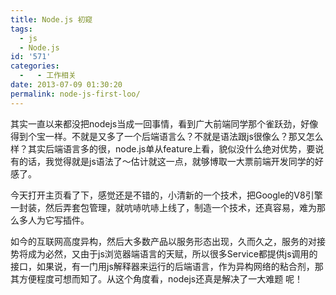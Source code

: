 ```yaml
---
title: Node.js 初窥
tags:
  - js
  - Node.js
id: '571'
categories:
  -   - 工作相关
date: 2013-07-09 01:30:20
permalink: node-js-first-loo/
---
```


其实一直以来都没把nodejs当成一回事情，看到广大前端同学那个雀跃劲，好像得到个宝一样。不就是又多了一个后端语言么？不就是语法跟js很像么？那又怎么样？其实后端语言多的很，node.js单从feature上看，貌似没什么绝对优势，要说有的话，我觉得就是js语法了～估计就这一点，就够博取一大票前端开发同学的好感了。

今天打开主页看了下，感觉还是不错的，小清新的一个技术，把Google的V8引擎一封装，然后弄套包管理，就吭哧吭哧上线了，制造一个技术，还真容易，难为那么多人为它写插件。

如今的互联网高度异构，然后大多数产品以服务形态出现，久而久之，服务的对接势将成为必然，又由于js浏览器端语言的天赋，所以很多Service都提供js调用的接口，如果说，有一门用js解释器来运行的后端语言，作为异构网络的粘合剂，那其方便程度可想而知了。从这个角度看，nodejs还真是解决了一大难题 呢！